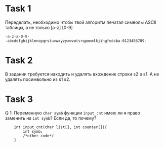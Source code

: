 # Task 1
Переделать, необходимо чтобы твой алгоритм печатал символы ASCII таблицы, а не только 
[a-z] [0-9]

```
-a-z-a-0-9-
-abcdefghijklmnopqrstuvwxyzyxwvutsrqponmlkjihgfedcba-0123456789-
```
# Task 2

В задании требуется находить и удалять вхождение строки s2 в s1. А не удалять посимвольно из s1 s2. 

# Task 3

Q 1:
    Переменную `char symb` функции `input_cnt` имею ли я право заменить на `int symb`?
    Если да, то почему?
```
    int input_cnt(char list[], int counter[]){
        int symb;
        /*other code*/
    }
```